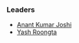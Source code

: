 ### Leaders

* [Anant Kumar Joshi](mailto:anant.joshi@owasp.org)
* [Yash Roongta](mailto:yash.roongta@owasp.org)
